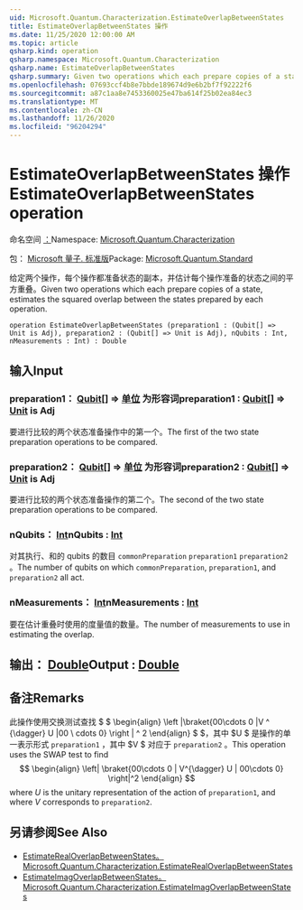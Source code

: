 ```yaml
---
uid: Microsoft.Quantum.Characterization.EstimateOverlapBetweenStates
title: EstimateOverlapBetweenStates 操作
ms.date: 11/25/2020 12:00:00 AM
ms.topic: article
qsharp.kind: operation
qsharp.namespace: Microsoft.Quantum.Characterization
qsharp.name: EstimateOverlapBetweenStates
qsharp.summary: Given two operations which each prepare copies of a state, estimates the squared overlap between the states prepared by each operation.
ms.openlocfilehash: 07693ccf4b8e7bbde189674d9e6b2bf7f92222f6
ms.sourcegitcommit: a87c1aa8e7453360025e47ba614f25b02ea84ec3
ms.translationtype: MT
ms.contentlocale: zh-CN
ms.lasthandoff: 11/26/2020
ms.locfileid: "96204294"
---
```

# <a name="estimateoverlapbetweenstates-operation"></a><span data-ttu-id="4c9b2-102">EstimateOverlapBetweenStates 操作</span><span class="sxs-lookup"><span data-stu-id="4c9b2-102">EstimateOverlapBetweenStates operation</span></span>

<span data-ttu-id="4c9b2-103">命名空间 [：](xref:Microsoft.Quantum.Characterization)</span><span class="sxs-lookup"><span data-stu-id="4c9b2-103">Namespace: [Microsoft.Quantum.Characterization](xref:Microsoft.Quantum.Characterization)</span></span>

<span data-ttu-id="4c9b2-104">包： [Microsoft 量子. 标准版](https://nuget.org/packages/Microsoft.Quantum.Standard)</span><span class="sxs-lookup"><span data-stu-id="4c9b2-104">Package: [Microsoft.Quantum.Standard](https://nuget.org/packages/Microsoft.Quantum.Standard)</span></span>


<span data-ttu-id="4c9b2-105">给定两个操作，每个操作都准备状态的副本，并估计每个操作准备的状态之间的平方重叠。</span><span class="sxs-lookup"><span data-stu-id="4c9b2-105">Given two operations which each prepare copies of a state, estimates the squared overlap between the states prepared by each operation.</span></span>

```qsharp
operation EstimateOverlapBetweenStates (preparation1 : (Qubit[] => Unit is Adj), preparation2 : (Qubit[] => Unit is Adj), nQubits : Int, nMeasurements : Int) : Double
```


## <a name="input"></a><span data-ttu-id="4c9b2-106">输入</span><span class="sxs-lookup"><span data-stu-id="4c9b2-106">Input</span></span>

### <a name="preparation1--qubit--unit--is-adj"></a><span data-ttu-id="4c9b2-107">preparation1： [Qubit](xref:microsoft.quantum.lang-ref.qubit)[] => [单位](xref:microsoft.quantum.lang-ref.unit)  为形容词</span><span class="sxs-lookup"><span data-stu-id="4c9b2-107">preparation1 : [Qubit](xref:microsoft.quantum.lang-ref.qubit)[] => [Unit](xref:microsoft.quantum.lang-ref.unit)  is Adj</span></span>

<span data-ttu-id="4c9b2-108">要进行比较的两个状态准备操作中的第一个。</span><span class="sxs-lookup"><span data-stu-id="4c9b2-108">The first of the two state preparation operations to be compared.</span></span>


### <a name="preparation2--qubit--unit--is-adj"></a><span data-ttu-id="4c9b2-109">preparation2： [Qubit](xref:microsoft.quantum.lang-ref.qubit)[] => [单位](xref:microsoft.quantum.lang-ref.unit)  为形容词</span><span class="sxs-lookup"><span data-stu-id="4c9b2-109">preparation2 : [Qubit](xref:microsoft.quantum.lang-ref.qubit)[] => [Unit](xref:microsoft.quantum.lang-ref.unit)  is Adj</span></span>

<span data-ttu-id="4c9b2-110">要进行比较的两个状态准备操作的第二个。</span><span class="sxs-lookup"><span data-stu-id="4c9b2-110">The second of the two state preparation operations to be compared.</span></span>


### <a name="nqubits--int"></a><span data-ttu-id="4c9b2-111">nQubits： [Int](xref:microsoft.quantum.lang-ref.int)</span><span class="sxs-lookup"><span data-stu-id="4c9b2-111">nQubits : [Int](xref:microsoft.quantum.lang-ref.int)</span></span>

<span data-ttu-id="4c9b2-112">对其执行、和的 qubits 的数目 `commonPreparation` `preparation1` `preparation2` 。</span><span class="sxs-lookup"><span data-stu-id="4c9b2-112">The number of qubits on which `commonPreparation`, `preparation1`, and `preparation2` all act.</span></span>


### <a name="nmeasurements--int"></a><span data-ttu-id="4c9b2-113">nMeasurements： [Int](xref:microsoft.quantum.lang-ref.int)</span><span class="sxs-lookup"><span data-stu-id="4c9b2-113">nMeasurements : [Int](xref:microsoft.quantum.lang-ref.int)</span></span>

<span data-ttu-id="4c9b2-114">要在估计重叠时使用的度量值的数量。</span><span class="sxs-lookup"><span data-stu-id="4c9b2-114">The number of measurements to use in estimating the overlap.</span></span>



## <a name="output--double"></a><span data-ttu-id="4c9b2-115">输出： [Double](xref:microsoft.quantum.lang-ref.double)</span><span class="sxs-lookup"><span data-stu-id="4c9b2-115">Output : [Double](xref:microsoft.quantum.lang-ref.double)</span></span>



## <a name="remarks"></a><span data-ttu-id="4c9b2-116">备注</span><span class="sxs-lookup"><span data-stu-id="4c9b2-116">Remarks</span></span>

<span data-ttu-id="4c9b2-117">此操作使用交换测试查找 $ $ \begin{align} \left |\braket{00\cdots 0 |V ^ {\dagger} U |00 \ cdots 0} \right | ^ 2 \end{align} $ $，其中 $U $ 是操作的单一表示形式 `preparation1` ，其中 $V $ 对应于 `preparation2` 。</span><span class="sxs-lookup"><span data-stu-id="4c9b2-117">This operation uses the SWAP test to find $$ \begin{align} \left| \braket{00\cdots 0 | V^{\dagger} U | 00\cdots 0} \right|^2 \end{align} $$ where $U$ is the unitary representation of the action of `preparation1`, and where $V$ corresponds to `preparation2`.</span></span>

## <a name="see-also"></a><span data-ttu-id="4c9b2-118">另请参阅</span><span class="sxs-lookup"><span data-stu-id="4c9b2-118">See Also</span></span>

- [<span data-ttu-id="4c9b2-119">EstimateRealOverlapBetweenStates。</span><span class="sxs-lookup"><span data-stu-id="4c9b2-119">Microsoft.Quantum.Characterization.EstimateRealOverlapBetweenStates</span></span>](xref:Microsoft.Quantum.Characterization.EstimateRealOverlapBetweenStates)
- [<span data-ttu-id="4c9b2-120">EstimateImagOverlapBetweenStates。</span><span class="sxs-lookup"><span data-stu-id="4c9b2-120">Microsoft.Quantum.Characterization.EstimateImagOverlapBetweenStates</span></span>](xref:Microsoft.Quantum.Characterization.EstimateImagOverlapBetweenStates)